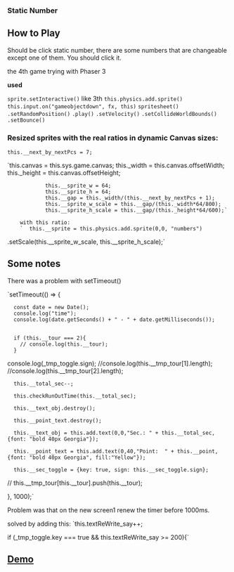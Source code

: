 ### Static Number

## How to Play

Should be click static number, there are some numbers that are changeable except one of them. You should click it.

the 4th game trying with Phaser 3









**used**


`sprite.setInteractive()` like 3th
`this.physics.add.sprite()`
`this.input.on("gameobjectdown", fx, this)`
`spritesheet()`
`.setRandomPosition()`
`.play()`
`.setVelocity()`
`.setCollideWorldBounds()`
`.setBounce()`



### Resized sprites with the real ratios in dynamic Canvas sizes:

`this.__next_by_nextPcs = 7;`


   `this.canvas = this.sys.game.canvas;
				this._width = this.canvas.offsetWidth;
				this._height = this.canvas.offsetHeight;


				this.__sprite_w = 64;
				this.__sprite_h = 64;
				this.__gap = this._width/(this.__next_by_nextPcs + 1);
				this.__sprite_w_scale = this.__gap/(this._width*64/800);
				this.__sprite_h_scale = this.__gap/(this._height*64/600);`
        
        with this ratio:
        `  this.__sprite = this.physics.add.sprite(0,0, "numbers")
  .setScale(this.__sprite_w_scale, this.__sprite_h_scale);`
  
  
  ## Some notes
  
  There was a problem with setTimeout()
  
  `setTimeout(() => {

      const date = new Date();
      console.log("time");
      console.log(date.getSeconds() + " - " + date.getMilliseconds());


      if (this.__tour === 2){
        // console.log(this.__tour);
      }
console.log(_tmp_toggle.sign);
//console.log(this.__tmp_tour[1].length);
//console.log(this.__tmp_tour[2].length);

      this.__total_sec--;

      this.checkRunOutTime(this.__total_sec);

      this.__text_obj.destroy();

      this.__point_text.destroy();

      this.__text_obj = this.add.text(0,0,"Sec.: " + this.__total_sec, {font: "bold 40px Georgia"});

      this.__point_text = this.add.text(0,40,"Point:  " + this.__point, {font: "bold 40px Georgia", fill:"Yellow"});

      this.__sec_toggle = {key: true, sign: this.__sec_toggle.sign};
  //    this.__tmp_tour[this.__tour].push(this.__tour);

}, 1000);`

Problem was that on the new screen1 renew the timer before 1000ms.

solved by adding this: 
`this.textReWrite_say++;

  if (_tmp_toggle.key === true && this.textReWrite_say >= 200){`

## [Demo](https://html5.ozguruygulama.com/static_number/index.html "Demo")
